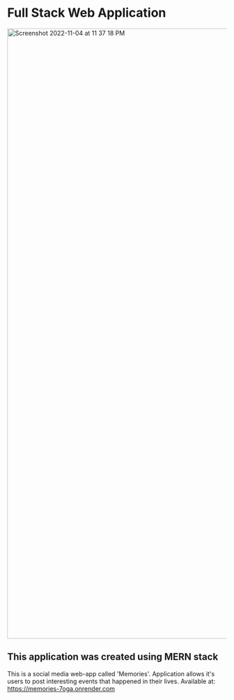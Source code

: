 # Full Stack Web Application

<img width="1399" alt="Screenshot 2022-11-04 at 11 37 18 PM" src="https://user-images.githubusercontent.com/33368204/200050623-68dfa4e7-2218-44f4-aa16-d2ad1a7e83d1.png">

## This application was created using MERN stack

This is a social media web-app called 'Memories'. Application allows it's users to post interesting events that happened in their lives. 
Available at:  https://memories-7oga.onrender.com
